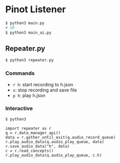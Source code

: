 # Pinot Listener

```bash
$ python3 main.py
# OR
$ python3 main_ai.py
```

## Repeater.py
```bash
$ python3 repeater.py
```
### Commands
- `r h`: start recording to h.json
- `s`: stop recording and save file
- `p h`: play h.json

### Interactive
```bash
$ python3
```
```python3
import repeater as r
q = r.data_manager_api()
data = r.gather_until_exit(q.audio_record_queue)
r.play_audio_data(q.audio_play_queue, data)
r.save_audio_data("h", data)
c = r.read_concepts()
r.play_audio_data(q.audio_play_queue, c.h)
```

